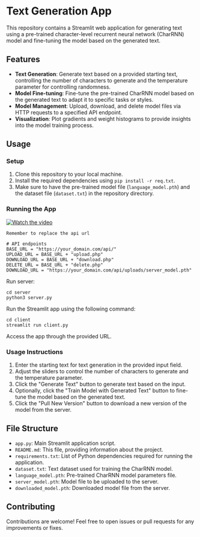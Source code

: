 # Text Generation App

This repository contains a Streamlit web application for generating text using a pre-trained character-level recurrent neural network (CharRNN) model and fine-tuning the model based on the generated text.

## Features

- **Text Generation**: Generate text based on a provided starting text, controlling the number of characters to generate and the temperature parameter for controlling randomness.
- **Model Fine-tuning**: Fine-tune the pre-trained CharRNN model based on the generated text to adapt it to specific tasks or styles.
- **Model Management**: Upload, download, and delete model files via HTTP requests to a specified API endpoint.
- **Visualization**: Plot gradients and weight histograms to provide insights into the model training process.

## Usage

### Setup

1. Clone this repository to your local machine.
2. Install the required dependencies using `pip install -r req.txt`.
3. Make sure to have the pre-trained model file (`language_model.pth`) and the dataset file (`dataset.txt`) in the repository directory.

### Running the App

[![Watch the video](https://saikiranreddy.info/records/01.png)](https://saikiranreddy.info/records/01.mp4)

`Remember to replace the api url`

```
# API endpoints
BASE_URL = "https://your_domain.com/api/"
UPLOAD_URL = BASE_URL + "upload.php"
DOWNLOAD_URL = BASE_URL + "download.php"
DELETE_URL = BASE_URL + "delete.php"
DOWNLOAD_URL = "https://your_domain.com/api/uploads/server_model.pth"
```

Run server:

```
cd server
python3 server.py
```

Run the Streamlit app using the following command:

```
cd client
streamlit run client.py
```


Access the app through the provided URL.

### Usage Instructions

1. Enter the starting text for text generation in the provided input field.
2. Adjust the sliders to control the number of characters to generate and the temperature parameter.
3. Click the "Generate Text" button to generate text based on the input.
4. Optionally, click the "Train Model with Generated Text" button to fine-tune the model based on the generated text.
5. Click the "Pull New Version" button to download a new version of the model from the server.

## File Structure

- `app.py`: Main Streamlit application script.
- `README.md`: This file, providing information about the project.
- `requirements.txt`: List of Python dependencies required for running the application.
- `dataset.txt`: Text dataset used for training the CharRNN model.
- `language_model.pth`: Pre-trained CharRNN model parameters file.
- `server_model.pth`: Model file to be uploaded to the server.
- `downloaded_model.pth`: Downloaded model file from the server.

## Contributing

Contributions are welcome! Feel free to open issues or pull requests for any improvements or fixes.
